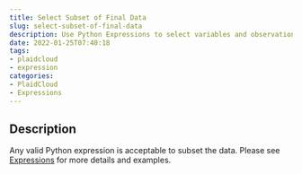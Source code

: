 ```yaml
---
title: Select Subset of Final Data
slug: select-subset-of-final-data
description: Use Python Expressions to select variables and observations from one database and transfer it to another to formulate a Final Subset of Data
date: 2022-01-25T07:40:18
tags:
- plaidcloud
- expression
categories:
- PlaidCloud
- Expressions
---
```



## Description


Any valid Python expression is acceptable to subset the data. Please see [Expressions](/docs/expressions) for more details and examples.

